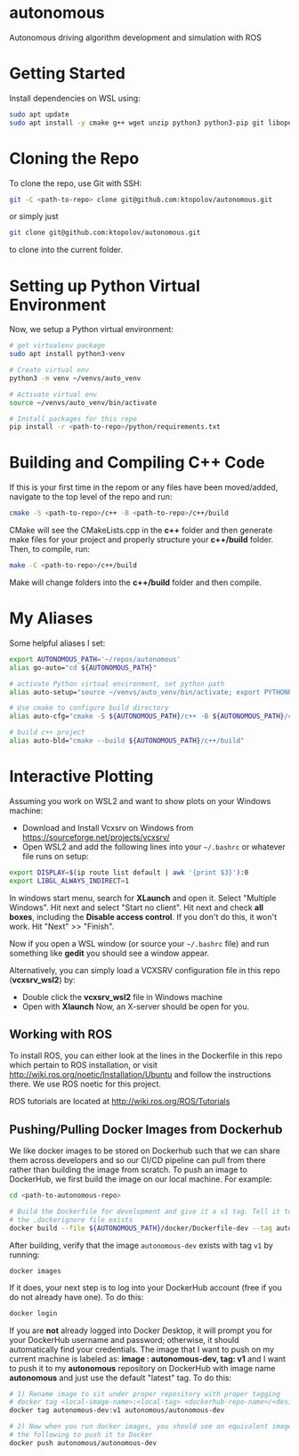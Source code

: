 # autonomous
Autonomous driving algorithm development and simulation with ROS

# Getting Started
Install dependencies on WSL using:
```bash
sudo apt update
sudo apt install -y cmake g++ wget unzip python3 python3-pip git libopencv-dev clang-tidy
```

# Cloning the Repo
To clone the repo, use Git with SSH:
```bash
git -C <path-to-repo> clone git@github.com:ktopolov/autonomous.git
```
or simply just
```bash
git clone git@github.com:ktopolov/autonomous.git
```
to clone into the current folder.

# Setting up Python Virtual Environment
Now, we setup a Python virtual environment:
```bash
# get virtualenv package
sudo apt install python3-venv

# Create virtual env
python3 -m venv ~/venvs/auto_venv

# Activate virtual env
source ~/venvs/auto_venv/bin/activate

# Install packages for this repo
pip install -r <path-to-repo>/python/requirements.txt
```

# Building and Compiling C++ Code
If this is your first time in the repom or any files have been moved/added, navigate to the top level of the repo and run:
```bash
cmake -S <path-to-repo>/c++ -B <path-to-repo>/c++/build
```
CMake will see the CMakeLists.cpp in the **c++** folder and then generate make files for your project and properly structure your **c++/build** folder. Then, to compile, run:
```bash
make -C <path-to-repo>/c++/build
```
Make will change folders into the **c++/build** folder and then compile.

# My Aliases
Some helpful aliases I set:
```bash
export AUTONOMOUS_PATH='~/repos/autonomous'
alias go-auto="cd ${AUTONOMOUS_PATH}"

# activate Python virtual environment, set python path
alias auto-setup="source ~/venvs/auto_venv/bin/activate; export PYTHONPATH=${AUTONOMOUS_PATH}/python"

# Use cmake to configure build directory
alias auto-cfg="cmake -S ${AUTONOMOUS_PATH}/c++ -B ${AUTONOMOUS_PATH}/c++/build"

# build c++ project
alias auto-bld="cmake --build ${AUTONOMOUS_PATH}/c++/build"
```

# Interactive Plotting
Assuming you work on WSL2 and want to show plots on your Windows machine:
*  Download and Install Vcxsrv on Windows from https://sourceforge.net/projects/vcxsrv/
*  Open WSL2 and add the following lines into your `~/.bashrc` or whatever file runs on setup:
```bash
export DISPLAY=$(ip route list default | awk '{print $3}'):0
export LIBGL_ALWAYS_INDIRECT=1
```

In windows start menu, search for **XLaunch** and open it. Select "Multiple Windows". Hit next and select "Start no client". Hit next and check **all boxes**, including the **Disable access control**. If you don't do this, it won't work. Hit "Next" >> "Finish".

Now if you open a WSL window (or source your `~/.bashrc` file) and run something like **gedit** you should see a window appear.

Alternatively, you can simply load a VCXSRV configuration file in this repo (**vcxsrv_wsl2**) by:
*  Double click the **vcxsrv_wsl2** file in Windows machine
*  Open with **Xlaunch**
Now, an X-server should be open for you.

## Working with ROS
To install ROS, you can either look at the lines in the Dockerfile in this repo which pertain to ROS installation, or visit http://wiki.ros.org/noetic/Installation/Ubuntu and follow the instructions there. We use ROS noetic for this project.

ROS tutorials are located at http://wiki.ros.org/ROS/Tutorials

## Pushing/Pulling Docker Images from Dockerhub
We like docker images to be stored on Dockerhub such that we can share them across developers and so our CI/CD pipeline can pull from there rather than building the image from scratch. To push an image to DockerHub, we first build the image on our local machine. For example:
```bash
cd <path-to-autonomous-repo>

# Build the Dockerfile for development and give it a v1 tag. Tell it to look in the docker/ folder where
# the .dockerignore file exists
docker build --file ${AUTONOMOUS_PATH}/docker/Dockerfile-dev --tag autonomous-dev:v1 ${AUTONOMOUS_PATH}/docker
```
After building, verify that the image `autonomous-dev` exists with tag `v1` by running:
```
docker images
```
If it does, your next step is to log into your DockerHub account (free if you do not already have one). To do this:
```bash
docker login
```
If you are **not** already logged into Docker Desktop, it will prompt you for your DockerHub username and password; otherwise, it should automatically find your credentials. The image that I want to push on my current machine is labeled as: **image : autonomous-dev, tag: v1** and I want to push it to my **autonomous** repository on DockerHub with image name **autonomous** and just use the default "latest" tag. To do this:
```bash
# 1) Rename image to sit under proper repository with proper tagging
# docker tag <local-image-name>:<local-tag> <dockerhub-repo-name>/<desired-dockerhub-image-name>:<desired-dockerhub-tag>
docker tag autonomous-dev:v1 autonomous/autonomous-dev

# 2) Now when you run docker images, you should see an equivalent image but with the new naming scheme. Now use
# the following to push it to Docker
docker push autonomous/autonomous-dev
```
